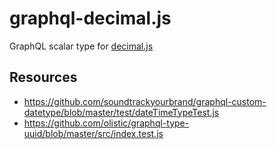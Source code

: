 # graphql-decimal.js

GraphQL scalar type for [decimal.js](https://github.com/MikeMcl/decimal.js/)

## Resources

-   https://github.com/soundtrackyourbrand/graphql-custom-datetype/blob/master/test/dateTimeTypeTest.js
-   https://github.com/olistic/graphql-type-uuid/blob/master/src/index.test.js
